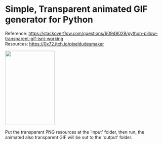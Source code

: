 # Simple, Transparent animated GIF generator for Python


Reference: https://stackoverflow.com/questions/60948028/python-pillow-transparent-gif-isnt-working<br />
Resources: https://0x72.itch.io/pixeldudesmaker<br />

<img src="https://user-images.githubusercontent.com/13836042/231790960-5e3e4d82-d2be-4528-9c24-fe0242e317a1.gif" width="160" height="240">

Put the transparent PNG resources at the 'input' folder, then run, the animated also transparent GIF will be out to the 'output' folder.
